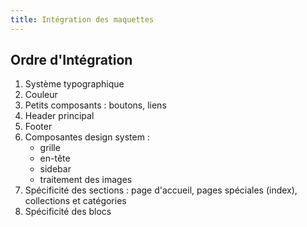 ```yaml
---
title: Intégration des maquettes
---
```


## Ordre d'Intégration

1. Système typographique
2. Couleur
3. Petits composants : boutons, liens
3. Header principal
4. Footer
5. Composantes design system : 
    - grille
    - en-tête
    - sidebar
    - traitement des images
6. Spécificité des sections : page d'accueil, pages spéciales (index), collections et catégories
7. Spécificité des blocs